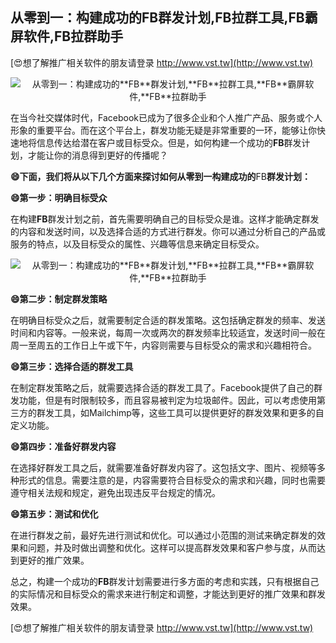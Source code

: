## **从零到一：构建成功的**FB**群发计划,**FB**拉群工具,**FB**霸屏软件,**FB**拉群助手**

[😍想了解推广相关软件的朋友请登录 http://www.vst.tw](http://www.vst.tw)

 <center><img src="https://vst.tw/MP4/tuiguang/png/1.png" alt="从零到一：构建成功的**FB**群发计划,**FB**拉群工具,**FB**霸屏软件,**FB**拉群助手"></center>

在当今社交媒体时代，Facebook已成为了很多企业和个人推广产品、服务或个人形象的重要平台。而在这个平台上，群发功能无疑是非常重要的一环，能够让你快速地将信息传达给潜在客户或目标受众。但是，如何构建一个成功的**FB**群发计划，才能让你的消息得到更好的传播呢？

**😄下面，我们将从以下几个方面来探讨如何从零到一构建成功的**FB**群发计划：**

**😄第一步：明确目标受众**

在构建**FB**群发计划之前，首先需要明确自己的目标受众是谁。这样才能确定群发的内容和发送时间，以及选择合适的方式进行群发。你可以通过分析自己的产品或服务的特点，以及目标受众的属性、兴趣等信息来确定目标受众。

 <center><img src="https://vst.tw/MP4/tuiguang/png/3.png" alt="从零到一：构建成功的**FB**群发计划,**FB**拉群工具,**FB**霸屏软件,**FB**拉群助手"></center>

**😄第二步：制定群发策略**

在明确目标受众之后，就需要制定合适的群发策略。这包括确定群发的频率、发送时间和内容等。一般来说，每周一次或两次的群发频率比较适宜，发送时间一般在周一至周五的工作日上午或下午，内容则需要与目标受众的需求和兴趣相符合。

**😄第三步：选择合适的群发工具**

在制定群发策略之后，就需要选择合适的群发工具了。Facebook提供了自己的群发功能，但是有时限制较多，而且容易被判定为垃圾邮件。因此，可以考虑使用第三方的群发工具，如Mailchimp等，这些工具可以提供更好的群发效果和更多的自定义功能。

**😄第四步：准备好群发内容**

在选择好群发工具之后，就需要准备好群发内容了。这包括文字、图片、视频等多种形式的信息。需要注意的是，内容需要符合目标受众的需求和兴趣，同时也需要遵守相关法规和规定，避免出现违反平台规定的情况。

**😄第五步：测试和优化**

在进行群发之前，最好先进行测试和优化。可以通过小范围的测试来确定群发的效果和问题，并及时做出调整和优化。这样可以提高群发效果和客户参与度，从而达到更好的推广效果。

总之，构建一个成功的**FB**群发计划需要进行多方面的考虑和实践，只有根据自己的实际情况和目标受众的需求来进行制定和调整，才能达到更好的推广效果和群发效果。

[😍想了解推广相关软件的朋友请登录 http://www.vst.tw](http://www.vst.tw)



